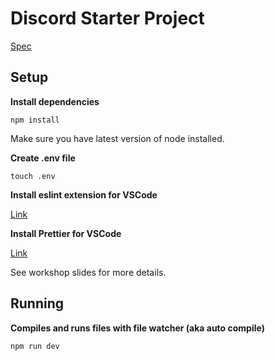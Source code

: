 # Discord Starter Project

[Spec](https://docs.google.com/document/d/1OREw_CRuwECccxXaK1NSCeyY6-8gm-AD4nVGV07pzmU/edit)

## Setup

**Install dependencies**

```
npm install
```

Make sure you have latest version of node installed.

**Create .env file**

```
touch .env
```

**Install eslint extension for VSCode**

[Link](https://marketplace.visualstudio.com/items?itemName=dbaeumer.vscode-eslint)

**Install Prettier for VSCode**

[Link](https://marketplace.visualstudio.com/items?itemName=esbenp.prettier-vscode)

See workshop slides for more details.

## Running

**Compiles and runs files with file watcher (aka auto compile)**

```
npm run dev
```
